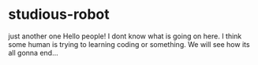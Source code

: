# studious-robot
just another one
Hello people!
I dont know what is going on here. 
I think some human is trying to learning coding or something. 
We will see how its all gonna end...
